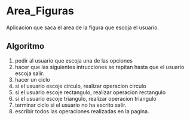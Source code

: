 # Area_Figuras
Aplicacion que saca el area de la figura que escoja el usuario.

## Algoritmo

1. pedir al usuario que escoja una de las opciones
2. hacer que las siguientes intrucciones se repitan hasta que el usuario
escoja salir.
3. hacer un ciclo
3. si el usuario escoje circulo, realizar operacion circulo
4. si el usuario escoje rectangulo, realizar operacion rectangulo
5. si el usuario escoje triangulo, realizar operacion triangulo
6. terminar ciclo si el usuario no ha escrito salir.
7. escribir todos las operaciones realizadas en la pagina.
